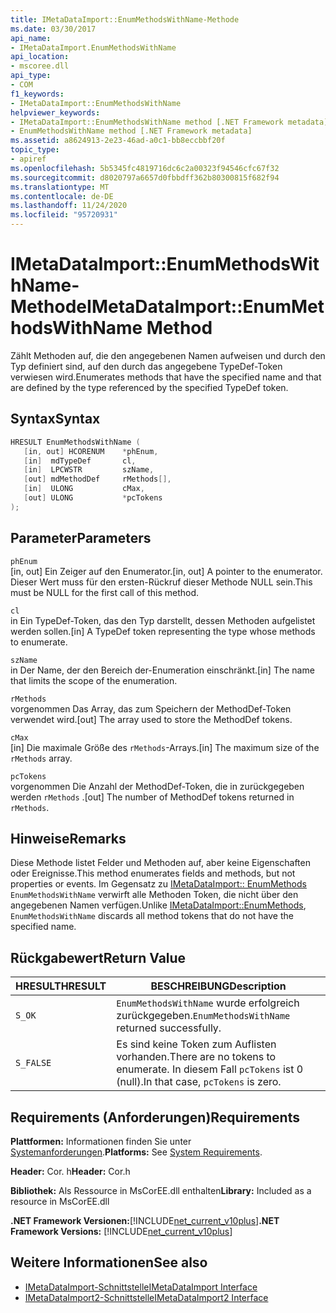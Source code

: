 ```yaml
---
title: IMetaDataImport::EnumMethodsWithName-Methode
ms.date: 03/30/2017
api_name:
- IMetaDataImport.EnumMethodsWithName
api_location:
- mscoree.dll
api_type:
- COM
f1_keywords:
- IMetaDataImport::EnumMethodsWithName
helpviewer_keywords:
- IMetaDataImport::EnumMethodsWithName method [.NET Framework metadata]
- EnumMethodsWithName method [.NET Framework metadata]
ms.assetid: a8624913-2e23-46ad-a0c1-bb8eccbbf20f
topic_type:
- apiref
ms.openlocfilehash: 5b5345fc4819716dc6c2a00323f94546cfc67f32
ms.sourcegitcommit: d8020797a6657d0fbbdff362b80300815f682f94
ms.translationtype: MT
ms.contentlocale: de-DE
ms.lasthandoff: 11/24/2020
ms.locfileid: "95720931"
---
```

# <a name="imetadataimportenummethodswithname-method"></a><span data-ttu-id="a37b9-102">IMetaDataImport::EnumMethodsWithName-Methode</span><span class="sxs-lookup"><span data-stu-id="a37b9-102">IMetaDataImport::EnumMethodsWithName Method</span></span>

<span data-ttu-id="a37b9-103">Zählt Methoden auf, die den angegebenen Namen aufweisen und durch den Typ definiert sind, auf den durch das angegebene TypeDef-Token verwiesen wird.</span><span class="sxs-lookup"><span data-stu-id="a37b9-103">Enumerates methods that have the specified name and that are defined by the type referenced by the specified TypeDef token.</span></span>  
  
## <a name="syntax"></a><span data-ttu-id="a37b9-104">Syntax</span><span class="sxs-lookup"><span data-stu-id="a37b9-104">Syntax</span></span>  
  
```cpp  
HRESULT EnumMethodsWithName (  
   [in, out] HCORENUM    *phEnum,  
   [in]  mdTypeDef       cl,  
   [in]  LPCWSTR         szName,  
   [out] mdMethodDef     rMethods[],  
   [in]  ULONG           cMax,  
   [out] ULONG           *pcTokens  
);  
```  
  
## <a name="parameters"></a><span data-ttu-id="a37b9-105">Parameter</span><span class="sxs-lookup"><span data-stu-id="a37b9-105">Parameters</span></span>  

 `phEnum`  
 <span data-ttu-id="a37b9-106">[in, out] Ein Zeiger auf den Enumerator.</span><span class="sxs-lookup"><span data-stu-id="a37b9-106">[in, out] A pointer to the enumerator.</span></span> <span data-ttu-id="a37b9-107">Dieser Wert muss für den ersten-Rückruf dieser Methode NULL sein.</span><span class="sxs-lookup"><span data-stu-id="a37b9-107">This must be NULL for the first call of this method.</span></span>  
  
 `cl`  
 <span data-ttu-id="a37b9-108">in Ein TypeDef-Token, das den Typ darstellt, dessen Methoden aufgelistet werden sollen.</span><span class="sxs-lookup"><span data-stu-id="a37b9-108">[in] A TypeDef token representing the type whose methods to enumerate.</span></span>  
  
 `szName`  
 <span data-ttu-id="a37b9-109">in Der Name, der den Bereich der-Enumeration einschränkt.</span><span class="sxs-lookup"><span data-stu-id="a37b9-109">[in] The name that limits the scope of the enumeration.</span></span>  
  
 `rMethods`  
 <span data-ttu-id="a37b9-110">vorgenommen Das Array, das zum Speichern der MethodDef-Token verwendet wird.</span><span class="sxs-lookup"><span data-stu-id="a37b9-110">[out] The array used to store the MethodDef tokens.</span></span>  
  
 `cMax`  
 <span data-ttu-id="a37b9-111">[in] Die maximale Größe des `rMethods`-Arrays.</span><span class="sxs-lookup"><span data-stu-id="a37b9-111">[in] The maximum size of the `rMethods` array.</span></span>  
  
 `pcTokens`  
 <span data-ttu-id="a37b9-112">vorgenommen Die Anzahl der MethodDef-Token, die in zurückgegeben werden `rMethods` .</span><span class="sxs-lookup"><span data-stu-id="a37b9-112">[out] The number of MethodDef tokens returned in `rMethods`.</span></span>  
  
## <a name="remarks"></a><span data-ttu-id="a37b9-113">Hinweise</span><span class="sxs-lookup"><span data-stu-id="a37b9-113">Remarks</span></span>  

 <span data-ttu-id="a37b9-114">Diese Methode listet Felder und Methoden auf, aber keine Eigenschaften oder Ereignisse.</span><span class="sxs-lookup"><span data-stu-id="a37b9-114">This method enumerates fields and methods, but not properties or events.</span></span> <span data-ttu-id="a37b9-115">Im Gegensatz zu [IMetaDataImport:: EnumMethods](imetadataimport-enummethods-method.md) `EnumMethodsWithName` verwirft alle Methoden Token, die nicht über den angegebenen Namen verfügen.</span><span class="sxs-lookup"><span data-stu-id="a37b9-115">Unlike [IMetaDataImport::EnumMethods](imetadataimport-enummethods-method.md), `EnumMethodsWithName` discards all method tokens that do not have the specified name.</span></span>  
  
## <a name="return-value"></a><span data-ttu-id="a37b9-116">Rückgabewert</span><span class="sxs-lookup"><span data-stu-id="a37b9-116">Return Value</span></span>  
  
|<span data-ttu-id="a37b9-117">HRESULT</span><span class="sxs-lookup"><span data-stu-id="a37b9-117">HRESULT</span></span>|<span data-ttu-id="a37b9-118">BESCHREIBUNG</span><span class="sxs-lookup"><span data-stu-id="a37b9-118">Description</span></span>|  
|-------------|-----------------|  
|`S_OK`|<span data-ttu-id="a37b9-119">`EnumMethodsWithName` wurde erfolgreich zurückgegeben.</span><span class="sxs-lookup"><span data-stu-id="a37b9-119">`EnumMethodsWithName` returned successfully.</span></span>|  
|`S_FALSE`|<span data-ttu-id="a37b9-120">Es sind keine Token zum Auflisten vorhanden.</span><span class="sxs-lookup"><span data-stu-id="a37b9-120">There are no tokens to enumerate.</span></span> <span data-ttu-id="a37b9-121">In diesem Fall `pcTokens` ist 0 (null).</span><span class="sxs-lookup"><span data-stu-id="a37b9-121">In that case, `pcTokens` is zero.</span></span>|  
  
## <a name="requirements"></a><span data-ttu-id="a37b9-122">Requirements (Anforderungen)</span><span class="sxs-lookup"><span data-stu-id="a37b9-122">Requirements</span></span>  

 <span data-ttu-id="a37b9-123">**Plattformen:** Informationen finden Sie unter [Systemanforderungen](../../get-started/system-requirements.md).</span><span class="sxs-lookup"><span data-stu-id="a37b9-123">**Platforms:** See [System Requirements](../../get-started/system-requirements.md).</span></span>  
  
 <span data-ttu-id="a37b9-124">**Header:** Cor. h</span><span class="sxs-lookup"><span data-stu-id="a37b9-124">**Header:** Cor.h</span></span>  
  
 <span data-ttu-id="a37b9-125">**Bibliothek:** Als Ressource in MsCorEE.dll enthalten</span><span class="sxs-lookup"><span data-stu-id="a37b9-125">**Library:** Included as a resource in MsCorEE.dll</span></span>  
  
 <span data-ttu-id="a37b9-126">**.NET Framework Versionen:**[!INCLUDE[net_current_v10plus](../../../../includes/net-current-v10plus-md.md)]</span><span class="sxs-lookup"><span data-stu-id="a37b9-126">**.NET Framework Versions:** [!INCLUDE[net_current_v10plus](../../../../includes/net-current-v10plus-md.md)]</span></span>  
  
## <a name="see-also"></a><span data-ttu-id="a37b9-127">Weitere Informationen</span><span class="sxs-lookup"><span data-stu-id="a37b9-127">See also</span></span>

- [<span data-ttu-id="a37b9-128">IMetaDataImport-Schnittstelle</span><span class="sxs-lookup"><span data-stu-id="a37b9-128">IMetaDataImport Interface</span></span>](imetadataimport-interface.md)
- [<span data-ttu-id="a37b9-129">IMetaDataImport2-Schnittstelle</span><span class="sxs-lookup"><span data-stu-id="a37b9-129">IMetaDataImport2 Interface</span></span>](imetadataimport2-interface.md)
